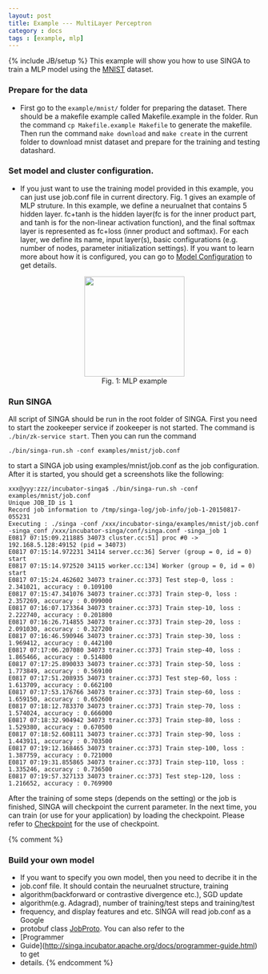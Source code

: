 ```yaml
---
layout: post
title: Example --- MultiLayer Perceptron
category : docs
tags : [example, mlp]
---
```

{% include JB/setup %}
This example will show you how to use SINGA to train a MLP model using the
[MNIST](http://yann.lecun.com/exdb/mnist/) dataset.

### Prepare for the data
* First go to the `example/mnist/` folder for preparing the dataset. There should be a makefile example called Makefile.example in the folder. Run the command `cp Makefile.example Makefile` to generate the makefile.
Then run the command `make download` and `make create`  in the current folder to download mnist dataset and prepare for the training and testing datashard.

### Set model and cluster configuration.
* If you just want to use the training model provided in this example, you can just use job.conf file in current directory. Fig. 1 gives an example of MLP struture. In this example, we define a neurualnet that contains 5 hidden layer. fc+tanh is the hidden layer(fc is for the inner product part, and tanh is for the non-linear activation function), and the final softmax layer is represented as fc+loss (inner product and softmax). For each layer, we define its name, input layer(s), basic configurations (e.g. number of nodes, parameter initialization settings). If you want to learn more about how it is configured, you can go to [Model Configuration](http://singa.incubator.apache.org/docs/model-config.html) to get details.

<div style = "text-align: center">
<img src = "{{ BASE_PATH }}/assets/image/mlp_example.png" style = "width: 200px"> <br/>Fig. 1: MLP example </img>
</div>

### Run SINGA

All script of SINGA should be run in the root folder of SINGA.  First you need
to start the zookeeper service if zookeeper is not started. The command is
`./bin/zk-service start`.  Then you can run the command

    ./bin/singa-run.sh -conf examples/mnist/job.conf

to start a SINGA job using
examples/mnist/job.conf as the job configuration.  After it is started, you
should get a screenshots like the following:

    xxx@yyy:zzz/incubator-singa$ ./bin/singa-run.sh -conf examples/mnist/job.conf
    Unique JOB_ID is 1
    Record job information to /tmp/singa-log/job-info/job-1-20150817-055231
    Executing : ./singa -conf /xxx/incubator-singa/examples/mnist/job.conf -singa_conf /xxx/incubator-singa/conf/singa.conf -singa_job 1
    E0817 07:15:09.211885 34073 cluster.cc:51] proc #0 -> 192.168.5.128:49152 (pid = 34073)
    E0817 07:15:14.972231 34114 server.cc:36] Server (group = 0, id = 0) start
    E0817 07:15:14.972520 34115 worker.cc:134] Worker (group = 0, id = 0) start
    E0817 07:15:24.462602 34073 trainer.cc:373] Test step-0, loss : 2.341021, accuracy : 0.109100
    E0817 07:15:47.341076 34073 trainer.cc:373] Train step-0, loss : 2.357269, accuracy : 0.099000
    E0817 07:16:07.173364 34073 trainer.cc:373] Train step-10, loss : 2.222740, accuracy : 0.201800
    E0817 07:16:26.714855 34073 trainer.cc:373] Train step-20, loss : 2.091030, accuracy : 0.327200
    E0817 07:16:46.590946 34073 trainer.cc:373] Train step-30, loss : 1.969412, accuracy : 0.442100
    E0817 07:17:06.207080 34073 trainer.cc:373] Train step-40, loss : 1.865466, accuracy : 0.514800
    E0817 07:17:25.890033 34073 trainer.cc:373] Train step-50, loss : 1.773849, accuracy : 0.569100
    E0817 07:17:51.208935 34073 trainer.cc:373] Test step-60, loss : 1.613709, accuracy : 0.662100
    E0817 07:17:53.176766 34073 trainer.cc:373] Train step-60, loss : 1.659150, accuracy : 0.652600
    E0817 07:18:12.783370 34073 trainer.cc:373] Train step-70, loss : 1.574024, accuracy : 0.666000
    E0817 07:18:32.904942 34073 trainer.cc:373] Train step-80, loss : 1.529380, accuracy : 0.670500
    E0817 07:18:52.608111 34073 trainer.cc:373] Train step-90, loss : 1.443911, accuracy : 0.703500
    E0817 07:19:12.168465 34073 trainer.cc:373] Train step-100, loss : 1.387759, accuracy : 0.721000
    E0817 07:19:31.855865 34073 trainer.cc:373] Train step-110, loss : 1.335246, accuracy : 0.736500
    E0817 07:19:57.327133 34073 trainer.cc:373] Test step-120, loss : 1.216652, accuracy : 0.769900

After the training of some steps (depends on the setting) or the job is
finished, SINGA will checkpoint the current parameter. In the next time, you
can train (or use for your application) by loading the checkpoint. Please refer
to [Checkpoint]() for the
use of checkpoint.

{% comment %}

### Build your own model
* If you want to specify you own model, then you need to decribe  it in the
* job.conf file. It should contain the neurualnet structure, training
* algorithm(backforward or contrastive divergence etc.), SGD update
* algorithm(e.g. Adagrad), number of training/test steps and training/test
* frequency, and display features and etc. SINGA will read job.conf as a Google
* protobuf class [JobProto](../src/proto/job.proto). You can also refer to the
* [Programmer
* Guide](http://singa.incubator.apache.org/docs/programmer-guide.html) to get
* details.
{% endcomment %}
